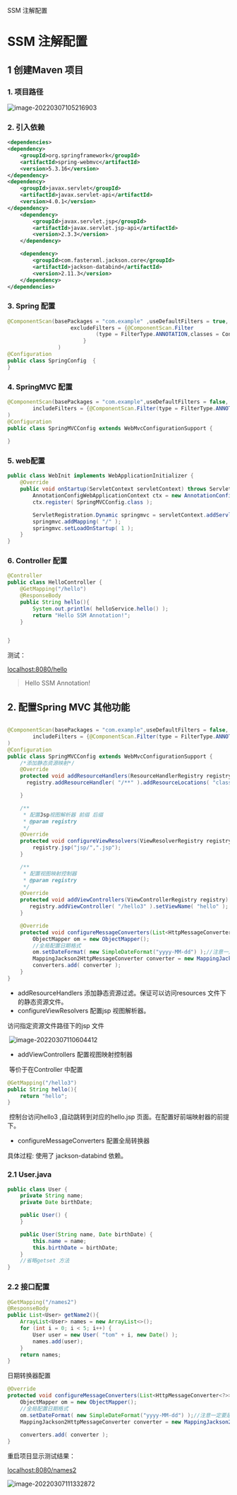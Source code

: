 SSM 注解配置



# SSM 注解配置

## 1 创建Maven 项目

### 1. 项目路径

![image-20220307105216903](images/image-20220307105216903.png)

### 2. 引入依赖

```xml
<dependencies>
<dependency>
    <groupId>org.springframework</groupId>
    <artifactId>spring-webmvc</artifactId>
    <version>5.3.16</version>
</dependency>
<dependency>
    <groupId>javax.servlet</groupId>
    <artifactId>javax.servlet-api</artifactId>
    <version>4.0.1</version>
</dependency>
    <dependency>
        <groupId>javax.servlet.jsp</groupId>
        <artifactId>javax.servlet.jsp-api</artifactId>
        <version>2.3.3</version>
    </dependency>

    <dependency>
        <groupId>com.fasterxml.jackson.core</groupId>
        <artifactId>jackson-databind</artifactId>
        <version>2.11.3</version>
    </dependency>
</dependencies>
```

### 3. Spring 配置

```java
@ComponentScan(basePackages = "com.example" ,useDefaultFilters = true,
                    excludeFilters = {@ComponentScan.Filter
                            (type = FilterType.ANNOTATION,classes = Controller.class)
                        }
                )
@Configuration
public class SpringConfig  {
}
```

### 4. SpringMVC 配置

```java
@ComponentScan(basePackages = "com.example",useDefaultFilters = false,
        includeFilters = {@ComponentScan.Filter(type = FilterType.ANNOTATION,classes = Controller.class),@ComponentScan.Filter(type = FilterType.ANNOTATION,classes = Configuration.class)}
)
@Configuration
public class SpringMVCConfig extends WebMvcConfigurationSupport {
   
}
```

### 5. web配置

```java
public class WebInit implements WebApplicationInitializer {
    @Override
    public void onStartup(ServletContext servletContext) throws ServletException {
        AnnotationConfigWebApplicationContext ctx = new AnnotationConfigWebApplicationContext();
        ctx.register( SpringMVCConfig.class );

        ServletRegistration.Dynamic springmvc = servletContext.addServlet( "springmvc", new DispatcherServlet( ctx ) );
        springmvc.addMapping( "/" );
        springmvc.setLoadOnStartup( 1 );
    }
}
```

### 6. Controller 配置

```java
@Controller
public class HelloController {
    @GetMapping("/hello")
    @ResponseBody
    public String hello(){
        System.out.println( helloService.hello() );
        return "Hello SSM Annotation!";
    }


}

```

测试： 

[localhost:8080/hello](http://localhost:8080/hello)

>Hello SSM Annotation!



## 2. 配置Spring MVC 其他功能

```java

@ComponentScan(basePackages = "com.example",useDefaultFilters = false,
        includeFilters = {@ComponentScan.Filter(type = FilterType.ANNOTATION,classes = Controller.class),@ComponentScan.Filter(type = FilterType.ANNOTATION,classes = Configuration.class)}
)
@Configuration
public class SpringMVCConfig extends WebMvcConfigurationSupport {
    /*添加静态资源映射*/
    @Override
    protected void addResourceHandlers(ResourceHandlerRegistry registry) {
      registry.addResourceHandler( "/**" ).addResourceLocations( "classpath:/" );

    }

    /**
     * 配置Jsp视图解析器 前缀 后缀
     * @param registry
     */
    @Override
    protected void configureViewResolvers(ViewResolverRegistry registry) {
        registry.jsp("jsp/",".jsp");
    }

    /**
     * 配置视图映射控制器
     * @param registry
     */
    @Override
    protected void addViewControllers(ViewControllerRegistry registry) {
       registry.addViewController( "/hello3" ).setViewName( "hello" );
    }

    @Override
    protected void configureMessageConverters(List<HttpMessageConverter<?>> converters) {
        ObjectMapper om = new ObjectMapper();
        //全局配置日期格式
        om.setDateFormat( new SimpleDateFormat("yyyy-MM-dd") );//注意一定要是yyyy-MM-dd
        MappingJackson2HttpMessageConverter converter = new MappingJackson2HttpMessageConverter(om);
        converters.add( converter );
    }
}

```

* addResourceHandlers 添加静态资源过滤。保证可以访问resources 文件下的静态资源文件。
* configureViewResolvers 配置jsp 视图解析器。

访问指定资源文件路径下的jsp 文件

​	![image-20220307110604412](images/image-20220307110604412.png)

* addViewControllers  配置视图映射控制器

​		等价于在Controller 中配置

```java
@GetMapping("/hello3")
public String hello(){ 
    return "hello";
}
```

​	控制台访问hello3 ,自动跳转到对应的hello.jsp 页面。在配置好前端映射器的前提下。

* configureMessageConverters 配置全局转换器



具体过程: 使用了 jackson-databind 依赖。 

### 2.1 User.java

```java
public class User {
    private String name;
    private Date birthDate;

    public User() {
    }

    public User(String name, Date birthDate) {
        this.name = name;
        this.birthDate = birthDate;
    }
	//省略getset 方法
}
```

### 2.2 接口配置

```java
@GetMapping("/names2")
@ResponseBody
public List<User> getName2(){
    ArrayList<User> names = new ArrayList<>();
    for (int i = 0; i < 5; i++) {
        User user = new User( "tom" + i, new Date() );
        names.add(user);
    }
    return names;
}
```

日期转换器配置

```java
@Override
protected void configureMessageConverters(List<HttpMessageConverter<?>> converters) {
    ObjectMapper om = new ObjectMapper();
    //全局配置日期格式
    om.setDateFormat( new SimpleDateFormat("yyyy-MM-dd") );//注意一定要是yyyy-MM-dd
    MappingJackson2HttpMessageConverter converter = new MappingJackson2HttpMessageConverter(om);
    
    converters.add( converter );
}
```

重启项目显示测试结果：

[localhost:8080/names2](http://localhost:8080/names2)



![image-20220307111332872](images/image-20220307111332872.png)